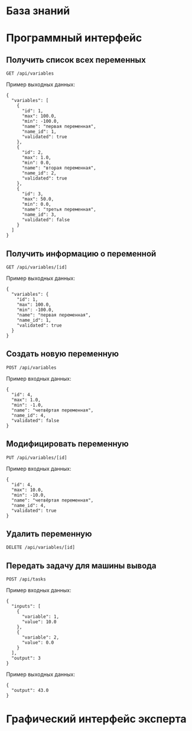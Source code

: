 База знаний
===========

Программный интерфейс
=====================

Получить список всех переменных
-------------------------------

```
GET /api/variables
```

Пример выходных данных:

```
{
  "variables": [
    {
      "id": 1,
      "max": 100.0,
      "min": -100.0,
      "name": "первая переменная",
      "name_id": 1,
      "validated": true
    },
    {
      "id": 2,
      "max": 1.0,
      "min": 0.0,
      "name": "вторая переменная",
      "name_id": 2,
      "validated": true
    },
    {
      "id": 3,
      "max": 50.0,
      "min": 0.0,
      "name": "третья переменная",
      "name_id": 3,
      "validated": false
    }
  ]
}
```

Получить информацию о переменной
--------------------------------

```
GET /api/variables/[id]
```

Пример выходных данных:

```
{
  "variables": {
    "id": 1,
    "max": 100.0,
    "min": -100.0,
    "name": "первая переменная",
    "name_id": 1,
    "validated": true
  }
}
```

Создать новую переменную
------------------------

```
POST /api/variables
```

Пример входных данных:

```
{
  "id": 4,
  "max": 1.0,
  "min": -1.0,
  "name": "четвёртая переменная",
  "name_id": 4,
  "validated": false
}
```

Модифицировать переменную
-------------------------

```
PUT /api/variables/[id]
```

Пример входных данных:

```
{
  "id": 4,
  "max": 10.0,
  "min": -10.0,
  "name": "четвёртая переменная",
  "name_id": 4,
  "validated": true
}
```

Удалить переменную
------------------

```
DELETE /api/variables/[id]
```

Передать задачу для машины вывода
---------------------------------

```
POST /api/tasks
```

Пример входных данных:

```
{ 
  "inputs": [ 
	{ 
	  "variable": 1, 
	  "value": 10.0 
	}, 
	{ 
	  "variable": 2, 
	  "value": 0.0 
	} 
  ],
  "output": 3
}
```

Пример выходных данных:

```
{
  "output": 43.0
}
```

Графический интерфейс эксперта
==============================


